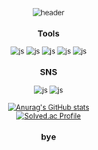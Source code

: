 <div align=center>
  
![header](https://capsule-render.vercel.app/api?type=Cylinder&color=auto&height=200&text=Hello%20~&fontAlign=70&)

### Tools
![js](https://img.shields.io/badge/JavaScript-F7DF1E?style=for-the-badge&logo=JavaScript&logoColor=white)
![js](https://img.shields.io/badge/Python-14354C?style=for-the-badge&logo=python&logoColor=white)
![js](https://img.shields.io/badge/React-20232A?style=for-the-badge&logo=react&logoColor=61DAFB)
![js](https://img.shields.io/badge/HTML-239120?style=for-the-badge&logo=html5&logoColor=white)
![js](https://img.shields.io/badge/Java-ED8B00?style=for-the-badge&logo=openjdk&logoColor=white)
### SNS
![js](https://img.shields.io/badge/Instagram-E4405F?style=for-the-badge&logo=instagram&logoColor=white)
![js](https://img.shields.io/badge/Blogger-FF5722?style=for-the-badge&logo=blogger&logoColor=white)<br><br>
[![Anurag's GitHub stats](https://github-readme-stats.vercel.app/api?username=jhkou5)](https://github.com/anuraghazra/github-readme-stats)<br>
[![Solved.ac Profile](http://mazassumnida.wtf/api/generate_badge?boj=jhkou5)](https://solved.ac/jhkou5)<br/>
### bye
<!--
**jhkou5/jhkou5** is a ✨ _special_ ✨ repository because its `README.md` (this file) appears on your GitHub profile.

Here are some ideas to get you started:

- 🔭 I’m currently working on ...
- 🌱 I’m currently learning ...
- 👯 I’m looking to collaborate on ...
- 🤔 I’m looking for help with ...
- 💬 Ask me about ...
- 📫 How to reach me: ...
- 😄 Pronouns: ...
- ⚡ Fun fact: ...
-->
</div>
